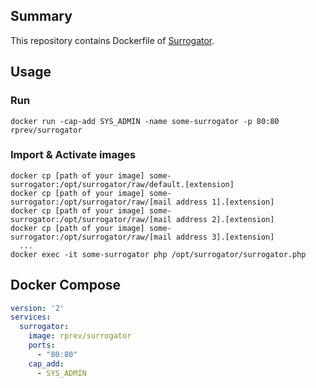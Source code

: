 ## Summary

This repository contains Dockerfile of [Surrogator](https://github.com/cweiske/surrogator).

## Usage
### Run
```
docker run -cap-add SYS_ADMIN -name some-surrogator -p 80:80 rprev/surrogator
```

### Import & Activate images
```
docker cp [path of your image] some-surrogator:/opt/surrogator/raw/default.[extension]
docker cp [path of your image] some-surrogator:/opt/surrogator/raw/[mail address 1].[extension]
docker cp [path of your image] some-surrogator:/opt/surrogator/raw/[mail address 2].[extension]
docker cp [path of your image] some-surrogator:/opt/surrogator/raw/[mail address 3].[extension]
  ...
docker exec -it some-surrogator php /opt/surrogator/surrogator.php
```

## Docker Compose
```bash:docker-compose.yml
version: '2'
services:
  surrogator:
    image: rprev/surrogator
    ports:
      - "80:80"
    cap_add:
      - SYS_ADMIN
```
